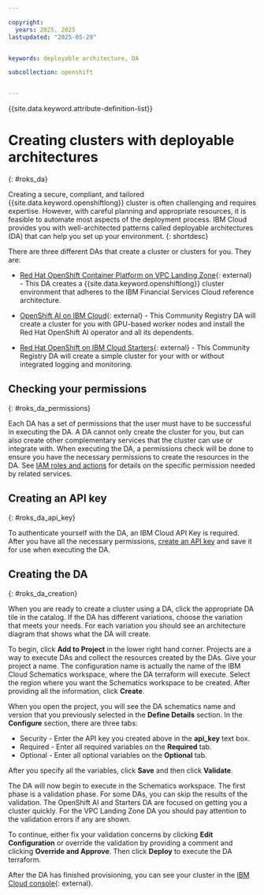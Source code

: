 ```yaml
---

copyright: 
  years: 2025, 2025
lastupdated: "2025-05-29"


keywords: deployable architecture, DA

subcollection: openshift


---
```


{{site.data.keyword.attribute-definition-list}}





# Creating clusters with deployable architectures
{: #roks_da}

Creating a secure, compliant, and tailored {{site.data.keyword.openshiftlong}} cluster is often challenging and requires expertise. However, with careful planning and appropriate resources, it is feasible to automate most aspects of the deployment process. IBM Cloud provides you with well-architected patterns called deployable architectures (DA) that can help you set up your environment. 
{: shortdesc}

There are three different DAs that create a cluster or clusters for you. They are:

- [Red Hat OpenShift Container Platform on VPC Landing Zone](https://cloud.ibm.com/catalog/architecture/deploy-arch-ibm-slz-ocp-95fccffc-ae3b-42df-b6d9-80be5914d852-global){: external} - This DA creates a {{site.data.keyword.openshiftlong}} cluster environment that adheres to the IBM Financial Services Cloud reference architecture.

- [OpenShift AI on IBM Cloud](https://cloud.ibm.com/catalog/7a4d68b4-cf8b-40cd-a3d1-f49aff526eb3/architecture/roks-rhoai-c24ae512-8b25-43d7-8fb3-4173c7e94472-global){: external} - This Community Registry DA will create a cluster for you with GPU-based worker nodes and install the Red Hat OpenShift AI operator and all its dependents.

- [Red Hat OpenShift on IBM Cloud Starters](https://cloud.ibm.com/catalog/7a4d68b4-cf8b-40cd-a3d1-f49aff526eb3/architecture/roks-tryit-137000f7-e552-464f-866c-a1b5a3bc8d56-global){: external} - This Community Registry DA will create a simple cluster for your with or without integrated logging and monitoring.


## Checking your permissions
{: #roks_da_permissions}

Each DA has a set of permissions that the user must have to be successful in executing the DA. A DA cannot only create the cluster for you, but can also create other complementary services that the cluster can use or integrate with. When executing the DA, a permissions check will be done to ensure you have the necessary permissions to create the resources in the DA. See [IAM roles and actions](https://cloud.ibm.com/docs/openshift?topic=openshift-iam-platform-access-roles) for details on the specific permission needed by related services.

## Creating an API key
{: #roks_da_api_key}

To authenticate yourself with the DA, an IBM Cloud API Key is required. After you have all the necessary permissions, [create an API key](https://cloud.ibm.com/docs/account?topic=account-userapikey&interface=ui#create_user_key) and save it for use when executing the DA.

## Creating the DA
{: #roks_da_creation}

When you are ready to create a cluster using a DA, click the appropriate DA tile in the catalog. If the DA has different variations, choose the variation that meets your needs. For each variation you should see an architecture diagram that shows what the DA will create.

To begin, click **Add to Project** in the lower right hand corner. Projects are a way to execute DAs and collect the resources created by the DAs. Give your project a name. The configuration name is actually the name of the IBM Cloud Schematics workspace, where the DA terraform will execute. Select the region where you want the Schematics workspace to be created. After providing all the information, click **Create**.

When you open the project, you will see the DA schematics name and version that you previously selected in the **Define Details** section. In the **Configure** section, there are three tabs:

- Security - Enter the API key you created above in the **api_key** text box.
- Required - Enter all required variables on the **Required** tab.
- Optional - Enter all optional variables on the **Optional** tab.

After you specify all the variables, click **Save** and then click **Validate**.

The DA will now begin to execute in the Schematics workspace. The first phase is a validation phase. For some DAs, you can skip the results of the validation. The OpenShift AI and Starters DA are focused on getting you a cluster quickly. For the VPC Landing Zone DA you should pay attention to the validation errors if any are shown.

To continue, either fix your validation concerns by clicking **Edit Configuration** or override the validation by providing a comment and clicking **Override and Approve**. Then click **Deploy** to execute the DA terraform. 

After the DA has finished provisioning, you can see your cluster in the [IBM Cloud console](https://cloud.ibm.com/){: external}.
